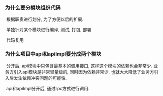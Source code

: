 ### 为什么要分模块组织代码

​	根据职责进行划分, 为了方便以后的扩展.

​	单独针对某个模块进行编译, 测试, 打包, 部署

​	代码复用	



### 为什么项目中api和apiImpl要分成两个模块

​	分开后, api模块中只包含最基本的调用接口, 这样这个模块的依赖也会非常少. 业务方引入api模块是非常轻量级的, 同时因为依赖非常少, 也就大大降低了业务方引入后发生依赖冲突问题的可能性.

​	api和apiImpl分开后, 通过rpc方式进行调用.